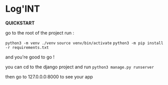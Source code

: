 # Log'INT

**QUICKSTART**

go to the root of the project
run :

`python3 -m venv ./venv`
`source venv/bin/activate`
`python3 -m pip install -r requirements.txt`

and you're good to go !

you can cd to the django project and run 
`python3 manage.py runserver`

then go to 127.0.0.0:8000 to see your app
